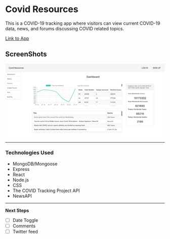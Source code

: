 # Covid Resources

This is a COVID-19 tracking app where visitors can view current COVID-19 data, news, and forums discussing COVID related topics.

[Link to App](https://covid-resources.herokuapp.com/)

## ScreenShots
![CVD](./public/images/1.png)

---

### Technologies Used
- MongoDB/Mongoose
- Express
- React
- Node.js
- CSS
- The COVID Tracking Project API
- NewsAPI

---

**Next Steps**
- [ ] Date Toggle
- [ ] Comments
- [ ] Twitter feed